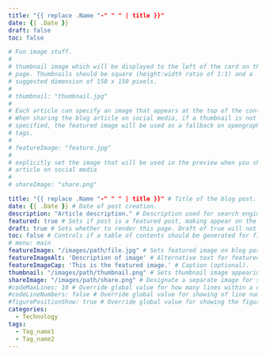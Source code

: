 ```yaml
---
title: "{{ replace .Name "-" " " | title }}"
date: {{ .Date }}
draft: false
toc: false

# Fun image stuff.
#
# thumbnail image which will be displayed to the left of the card on the home
# page. Thumbnails should be square (height:width ratio of 1:1) and a
# suggested dimension of 150 x 150 pixels.
#
# thumbnail: "thumbnail.jpg"
#
# Each article can specify an image that appears at the top of the content.
# When sharing the blog article on social media, if a thumbnail is not
# specified, the featured image will be used as a fallback on opengraph share
# tags.
#
# featureImage: "feature.jpg" 
#
# explicitly set the image that will be used in the preview when you share an
# article on social media
#
# shareImage: "share.png"

title: "{{ replace .Name "-" " " | title }}" # Title of the blog post.
date: {{ .Date }} # Date of post creation.
description: "Article description." # Description used for search engine.
featured: true # Sets if post is a featured post, making appear on the home page side bar.
draft: true # Sets whether to render this page. Draft of true will not be rendered.
toc: false # Controls if a table of contents should be generated for first-level links automatically.
# menu: main
featureImage: "/images/path/file.jpg" # Sets featured image on blog post.
featureImageAlt: 'Description of image' # Alternative text for featured image.
featureImageCap: 'This is the featured image.' # Caption (optional).
thumbnail: "/images/path/thumbnail.png" # Sets thumbnail image appearing inside card on homepage.
shareImage: "/images/path/share.png" # Designate a separate image for social media sharing.
#codeMaxLines: 10 # Override global value for how many lines within a code block before auto-collapsing.
#codeLineNumbers: false # Override global value for showing of line numbers within code block.
#figurePositionShow: true # Override global value for showing the figure label.
categories:
  - Technology
tags:
  - Tag_name1
  - Tag_name2
---
```

